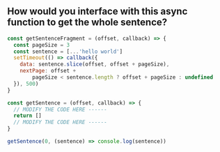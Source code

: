 ## How would you interface with this async function to get the whole sentence?

```javascript
const getSentenceFragment = (offset, callback) => {
  const pageSize = 3
  const sentence = [...'hello world']
  setTimeout(() => callback({
    data: sentence.slice(offset, offset + pageSize),
    nextPage: offset +
        pageSize < sentence.length ? offset + pageSize : undefined
  }), 500)
}

const getSentence = (offset, callback) => {
  // MODIFY THE CODE HERE ------
  return []
  // MODIFY THE CODE HERE ------
}

getSentence(0, (sentence) => console.log(sentence))
```

